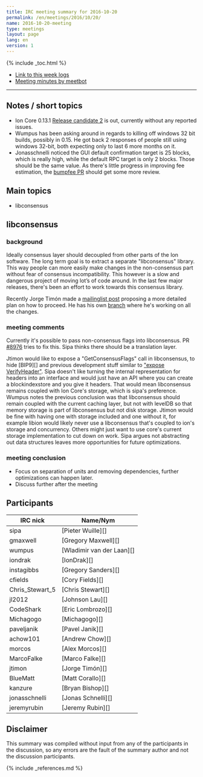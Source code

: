 ```yaml
---
title: IRC meeting summary for 2016-10-20
permalink: /en/meetings/2016/10/20/
name: 2016-10-20-meeting
type: meetings
layout: page
lang: en
version: 1
---
```

{% include _toc.html %}
 
- [Link to this week logs](https://botbot.me/freenode/ion-core-dev/2016-10-20/?msg=75168477&page=6)
- [Meeting minutes by meetbot](http://www.erisian.com.au/meetbot/ion-core-dev/2016/ion-core-dev.2016-10-20-19.00.html)
 
---
 
## Notes / short topics

- Ion Core 0.13.1 [Release candidate 2](https://ion.org/bin/ion-core-0.13.1/test.rc2/) is out, currently without any reported issues.
- Wumpus has been asking around in regards to killing off windows 32 bit builds, possibly in 0.15. He got back 2 responses of people still using windows 32-bit, both expecting only to last 6 more months on it. 
- Jonasschnelli noticed the GUI default confirmation target is 25 blocks, which is really high, while the default RPC target is only 2 blocks. Those should be the same value. As there's little progress in improving fee estimation, the [bumpfee PR][#8456] should get some more review.

## Main topics
 
- libconsensus

## libconsensus

### background

Ideally consensus layer should decoupled from other parts of the Ion software. The long term goal is to extract a separate "libconsensus" library.
This way people can more easily make changes in the non-consensus part without fear of consensus incompatibility.
This however is a slow and dangerous project of moving lot’s of code around. In the last few major releases, there's been an effort to work towards this consensus library.

Recently Jorge Timón made a [mailinglist post](https://lists.linuxfoundation.org/pipermail/ion-dev/2016-October/013204.html) proposing a more detailed plan on how to proceed. He has his own [branch](https://github.com/jtimon/ion/commits/0.13-consensus-flags) where he's working on all the changes.

### meeting comments

Currently it's possible to pass non-consensus flags into libconsensus. PR [#8976][] tries to fix this. Sipa thinks there should be a translation layer.

Jtimon would like to expose a "GetConsensusFlags" call in libconsensus, to hide [BIP9][] and previous development stuff similar to ["expose VerifyHeader"][#8493]. Sipa doesn't like turning the internal representation for headers into an interface and would just have an API where you can create a blockindexstore and you give it headers. That would mean libconsensus remains coupled with Ion Core's storage, which is sipa's preference. Wumpus notes the previous conclusion was that libconsensus should remain coupled with the current caching layer, but not with levelDB so that memory storage is part of libconsensus but not disk storage. Jtimon would be fine with having one with storage included and one without it, for example libion would likely never use a libconsensus that's coupled to ion's storage and concurrency. Others might just want to use core's current storage implementation to cut down on work. Sipa argues not abstracting out data structures leaves more opportunities for future optimizations.


### meeting conclusion

- Focus on separation of units and removing dependencies, further optimizations can happen later.
- Discuss further after the meeting

## Participants
 
| IRC nick        | Name/Nym                  |
|-----------------|---------------------------|
| sipa            | [Pieter Wuille][]         |
| gmaxwell        | [Gregory Maxwell][]       |
| wumpus          | [Wladimir van der Laan][] |
| iondrak         | [IonDrak][]               |
| instagibbs      | [Gregory Sanders][]       |
| cfields         | [Cory Fields][]           |
| Chris_Stewart_5 | [Chris Stewart][]         |
| jl2012          | [Johnson Lau][]           |
| CodeShark       | [Eric Lombrozo][]         |
| Michagogo       | [Michagogo][]             |
| paveljanik      | [Pavel Janik][]           |
| achow101        | [Andrew Chow][]           |
| morcos          | [Alex Morcos][]           |
| MarcoFalke      | [Marco Falke][]           |
| jtimon          | [Jorge Timón][]           |
| BlueMatt        | [Matt Corallo][]          |
| kanzure         | [Bryan Bishop][]          |
| jonasschnelli   | [Jonas Schnelli][]        |
| jeremyrubin     | [Jeremy Rubin][]          |

## Disclaimer
 
This summary was compiled without input from any of the participants in the discussion, so any errors are the fault of the summary author and not the discussion participants.

[#8976]: https://github.com/ion/ion/pull/8976
[#8493]: https://github.com/ion/ion/pull/8493
[#8456]: https://github.com/ion/ion/pull/8456

{% include _references.md %}

